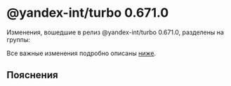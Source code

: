 # @yandex-int/turbo 0.671.0

<!-- ЧЕЛОВЕЧЕСКОЕ ВСТУПЛЕНИЕ -->

Изменения, вошедшие в релиз @yandex-int/turbo 0.671.0, разделены на группы:

Все важные изменения подробно описаны [ниже](#Пояснения).

## Пояснения

